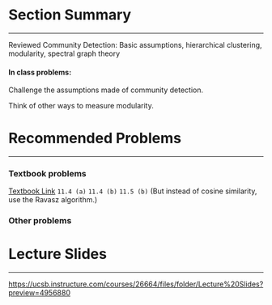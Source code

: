 # Section Summary
---
Reviewed Community Detection:
Basic assumptions, hierarchical clustering, modularity, spectral graph theory
#### In class problems:
Challenge the assumptions made of community detection.

Think of other ways to measure modularity.
# Recommended Problems
---
### Textbook problems
[Textbook Link](https://math.bme.hu/~gabor/oktatas/SztoM/Newman_Networks.pdf)
`11.4 (a)`
`11.4 (b)`
`11.5 (b)` (But instead of cosine similarity, use the Ravasz algorithm.)
### Other problems


# Lecture Slides
---
https://ucsb.instructure.com/courses/26664/files/folder/Lecture%20Slides?preview=4956880

